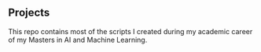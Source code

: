 ## Projects

This repo contains most of the scripts I created during my academic career of my Masters in AI and Machine Learning. 

